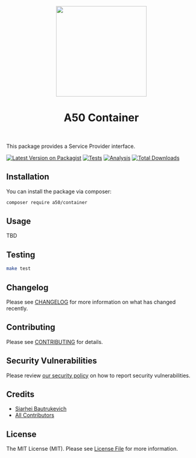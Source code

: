 <p align="center">
    <a href="https://github.com/A50dev" target="_blank">
        <img src="https://avatars.githubusercontent.com/u/150102356" height="240px">
    </a>
    <h1 align="center">A50 Container</h1>
    <br>
</p>

This package provides a Service Provider interface.

[![Latest Version on Packagist](https://img.shields.io/packagist/v/a50/container.svg?style=flat-square)](https://packagist.org/packages/a50/container)
[![Tests](https://github.com/a50/container/actions/workflows/test.yml/badge.svg?branch=main)](https://github.com/a50/container/actions/workflows/run-tests.yml)
[![Analysis](https://github.com/a50/container/actions/workflows/analyze.yml/badge.svg?branch=main)](https://github.com/a50/container/actions/workflows/run-tests.yml)
[![Total Downloads](https://img.shields.io/packagist/dt/a50/container.svg?style=flat-square)](https://packagist.org/packages/a50/container)
## Installation

You can install the package via composer:

```bash
composer require a50/container
```

## Usage

TBD

## Testing

```bash
make test
```

## Changelog

Please see [CHANGELOG](CHANGELOG.md) for more information on what has changed recently.

## Contributing

Please see [CONTRIBUTING](.github/CONTRIBUTING.md) for details.

## Security Vulnerabilities

Please review [our security policy](../../security/policy) on how to report security vulnerabilities.

## Credits

- [Siarhei Bautrukevich](https://github.com/bautrukevich)
- [All Contributors](../../contributors)

## License

The MIT License (MIT). Please see [License File](LICENSE.md) for more information.

